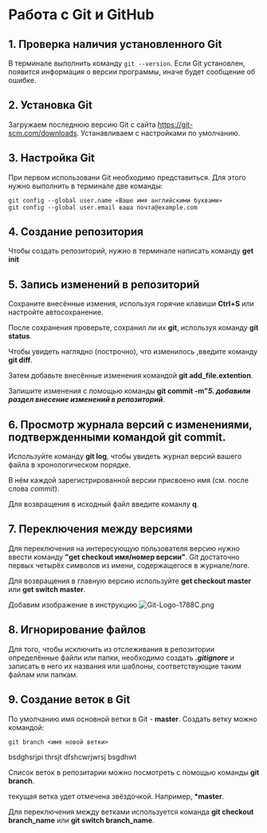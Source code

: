 # Работа с Git и GitHub

## 1. Проверка наличия установленного Git
В терминале выполнить команду   `git --version`.
Если Git установлен, появится информация о версии программы, иначе будет сообщение об ошибке.

## 2. Установка Git
Загружаем последнюю версию Git с сайта https://git-scm.com/downloads. Устанавливаем с настройками по умолчанию.

## 3. Настройка Git
При первом использовани  Git необходимо представиться. Для этого нужно выполнить в терминале две команды: 
```
git config --global user.name «Ваше имя английскими буквами»
git config --global user.email ваша почта@example.com
```

## 4. Создание репозитория
Чтобы создать репозиторий, нужно в терминале написать команду __get init__

## 5. Запись изменений в репозиторий
Сохраните внесённые измения, используя горячие клавиши __Ctrl+S__ или настройте автосохранение.

После сохранения проверьте, сохранил ли их __git__, используя команду __git status__.

Чтобы увидеть наглядно (построчно), что изменилось ,введите команду __git diff__.

Затем добавьте внесённые изменения командой __git add_file.extention__.

Запишите изменения с помощью команды __git commit -m"__**_5. добавили раздел внесение изменений в репозиторий_**.

## 6. Просмотр журнала версий с изменениями, подтвержденными командой __git commit__.

Используйте команду __git log__, чтобы увидеть журнал версий вашего файла в хронологическом порядке.

В нём каждой зарегистрированной версии присвоено имя (см. после слова _commit_). 

Для возвращения в исходный файл введите команлу **q**.

## 7. Переключения между версиями

Для переключения на интересующую пользователя версию нужно ввести команду **"get checkout  имя/номер версии"**. Git достаточно первых четырёх символов из имени, содержащегося в журнале/логе.

Для возвращения в главную версию используйте __get checkout master__ или __get switch master__.

 Добавим изображение в инструкцию
![Git-Logo-1788C.png](Git-Logo-1788C.png)

## 8. Игнорирование файлов

Для того, чтобы исключить из отслеживания в репозитории определённые файли или папки, необходимо создать ***.gitignore***  и записать в него их названия или шаблоны, соответствующие таким файлам или папкам.

## 9. Создание веток в Git
По умолчанию имя основной  ветки в Git  - **master**. 
Cоздать ветку можно командой:
```
git branch <имя новой ветки>
```

bsdghsrjpi thrsjt
dfshcwrjwrsj
bsgdhwt 

Cписок веток в репозитарии можно посмотреть с помощью команды **git branch**.

текущая ветка удет отмечена звёздочкой. Например,
**\*master**.

Для переключения между ветками используется команда
**git checkout branch_name** или **git switch branch_name**.
